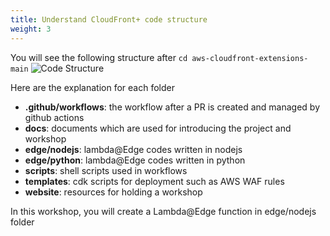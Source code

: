 ```yaml
---
title: Understand CloudFront+ code structure 
weight: 3
---
```


You will see the following structure after `cd aws-cloudfront-extensions-main`
![Code Structure](/code-structure.png)

Here are the explanation for each folder
- **.github/workflows**: the workflow after a PR is created and managed by github actions
- **docs**: documents which are used for introducing the project and workshop
- **edge/nodejs**: lambda@Edge codes written in nodejs
- **edge/python**: lambda@Edge codes written in python
- **scripts**: shell scripts used in workflows
- **templates**: cdk scripts for deployment such as AWS WAF rules
- **website**: resources for holding a workshop

In this workshop, you will create a Lambda@Edge function in edge/nodejs folder
